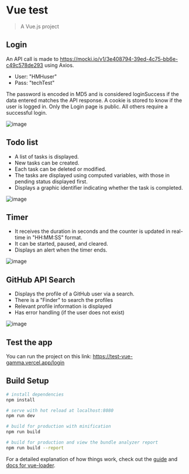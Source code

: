 # Vue test

> A Vue.js project


## Login

An API call is made to https://mocki.io/v1/3e408794-39ed-4c75-bb6e-c49c578de293 using Axios.

- User: "HMHuser"
- Pass: "techTest"

The password is encoded in MD5 and is considered loginSuccess if the data entered matches the API response.
A cookie is stored to know if the user is logged in.
Only the Login page is public. All others require a successful login.

![image](https://github.com/JaimeGonz/Test-Vue/assets/48028936/606ebc80-d7de-4e6c-a560-7c2b2036950e)

## Todo list

- A list of tasks is displayed. 
- New tasks can be created.
- Each task can be deleted or modified.
- The tasks are displayed using computed variables, with those in pending status displayed first.
- Displays a graphic identifier indicating whether the task is completed.

![image](https://github.com/JaimeGonz/Test-Vue/assets/48028936/cddcbe4b-c446-46d2-b4e8-05c79ec73584)

## Timer


- It receives the duration in seconds and the counter is updated in real-time in "HH:MM:SS" format. 
- It can be started, paused, and cleared.
- Displays an alert when the timer ends.

![image](https://github.com/JaimeGonz/Test-Vue/assets/48028936/fbd20ae7-2902-4b24-b8d6-7ddd9f072c64)

## GitHub API Search 

- Displays the profile of a GitHub user via a search.
- There is a "Finder" to search the profiles
- Relevant profile information is displayed
- Has error handling (if the user does not exist)

![image](https://github.com/JaimeGonz/Test-Vue/assets/48028936/e4926269-3ce0-48e8-95bb-6e6d2884a1c9)

## Test the app
You can run the project on this link: https://test-vue-gamma.vercel.app/login


## Build Setup

``` bash
# install dependencies
npm install

# serve with hot reload at localhost:8080
npm run dev

# build for production with minification
npm run build

# build for production and view the bundle analyzer report
npm run build --report
```

For a detailed explanation of how things work, check out the [guide](http://vuejs-templates.github.io/webpack/) and [docs for vue-loader](http://vuejs.github.io/vue-loader).
